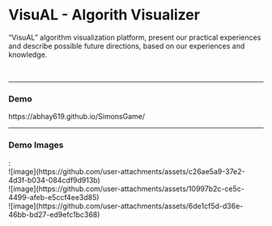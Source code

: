 <h1>VisuAL - Algorith Visualizer </h1>

“VisuAL” algorithm visualization platform, present our practical experiences and describe possible future directions, based on our experiences and knowledge.

<br>
<hr>

<h3>Demo</h3>
https://abhay619.github.io/SimonsGame/

<br>
<hr>

<h3>Demo Images</h3>:
<br>
![image](https://github.com/user-attachments/assets/c26ae5a9-37e2-4d3f-b034-084cdf9d913b)
<br>
![image](https://github.com/user-attachments/assets/10997b2c-ce5c-4499-afeb-e5ccf4ee3d85)
<br>
![image](https://github.com/user-attachments/assets/6de1cf5d-d36e-46bb-bd27-ed9efc1bc368)


